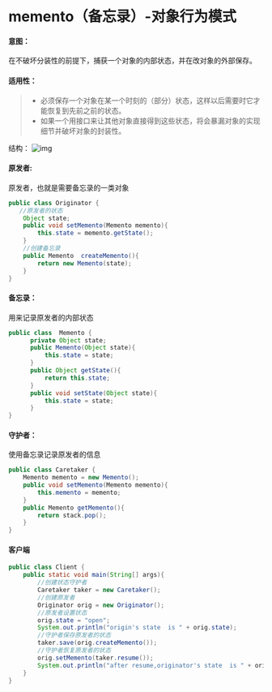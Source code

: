 # memento（备忘录）-对象行为模式
#### 意图：
在不破坏分装性的前提下，捕获一个对象的内部状态，并在改对象的外部保存。
#### 适用性：
> * 必须保存一个对象在某一个时刻的（部分）状态，这样以后需要时它才能恢复到先前之前的状态。
> * 如果一个用接口来让其他对象直接得到这些状态，将会暴漏对象的实现细节并破坏对象的封装性。

结构：
![img](http://7xawio.com1.z0.glb.clouddn.com/design_pattern_memento.png)
#### 原发者:
原发者，也就是需要备忘录的一类对象
```java
public class Originator {
   //原发者的状态
	Object state;
	public void setMemento(Memento memento){
		this.state = memento.getState();
	}
    //创建备忘录
	public Memento  createMemento(){
		return new Memento(state);
	}
}
```
#### 备忘录：
用来记录原发者的内部状态
```java
public class  Memento {
      private Object state;
      public Memento(Object state){
    	  this.state = state;
      }
      public Object getState(){
    	  return this.state;
      }
      public void setState(Object state){
    	  this.state = state;
      }
}
```
#### 守护者：
使用备忘录记录原发者的信息
```java
public class Caretaker {
	Memento memento = new Memento(); 
	public void setMemento(Memento memento){
     	this.memento = memento;
	}
	public Memento getMemento(){
		return stack.pop();
	}
}
```
#### 客户端
```java
public class Client {
	public static void main(String[] args){
	    //创建状态守护者
        Caretaker taker = new Caretaker();
        //创建原发者
        Originator orig = new Originator();
        //原发者设置状态
        orig.state = "open";
        System.out.println("origin's state  is " + orig.state);
        //守护者保存原发者的状态
        taker.save(orig.createMemento());
        //守护者恢复原发者的状态
        orig.setMemento(taker.resume());
        System.out.println("after resume,originator's state  is " + orig.state);
	}
}

```






